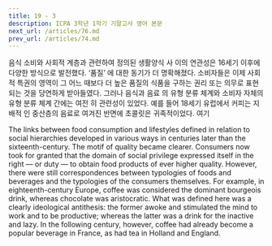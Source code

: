 ```yaml
---
title: 19 - 3
description: ICPA 3학년 1학기 기말고사 영어 본문
next_url: /articles/76.md
prev_url: /articles/74.md
---
```


음식 소비와 사회적 계층과 관련하여 정의된 생활양식 사 이의 연관성은 16세기 이후에 다양한 방식으로 발전했다. ‘품질’ 에 대한 동기가 더 명확해졌다. 소비자들은 이제 사회적 특권의 영역이 그 어느 때보다 더 높은 품질의 식품을 구하는 권리 또는 의무로 표현되는 것을 당연하게 받아들였다. 그러나 음식과 음료 의 유형 분류 체계와 소비자 자체의 유형 분류 체계 간에는 여전 히 관련성이 있었다. 예를 들어 18세기 유럽에서 커피는 지배적 인 중산층의 음료로 여겨진 반면에 초콜릿은 귀족적이었다. 여기

The links between food consumption and lifestyles defined in relation to social hierarchies developed in various ways in centuries later than the sixteenth-century. The motif of quality became clearer. Consumers now took for granted that the domain of social privilege expressed itself in the right — or duty — to obtain food products of ever higher quality. However, there were still correspondences between typologies of foods and beverages and the typologies of the consumers themselves. For example, in eighteenth-century Europe, coffee was considered the dominant bourgeois drink, whereas chocolate was aristocratic. What was defined here was a clearly ideological antithesis: the former awoke and stimulated the mind to work and to be productive; whereas the latter was a drink for the inactive and lazy. In the following century, however, coffee had already become a popular beverage in France, as had tea in Holland and England.
